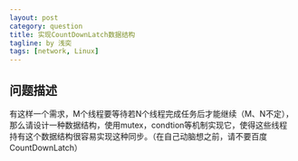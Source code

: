 ```yaml
---
layout: post
category: question
title: 实现CountDownLatch数据结构
tagline: by 浅奕
tags: [network, Linux]
---
```


## 问题描述

有这样一个需求，M个线程要等待若N个线程完成任务后才能继续（M、N不定），那么请设计一种数据结构，使用mutex，condtion等机制实现它，使得这些线程持有这个数据结构很容易实现这种同步。（在自己动脑想之前，请不要百度CountDownLatch）
